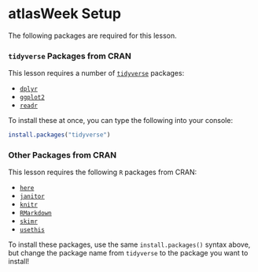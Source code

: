 # atlasWeek Setup
The following packages are required for this lesson.

### `tidyverse` Packages from CRAN
This lesson requires a number of [`tidyverse`](https://www.tidyverse.org) packages:

- [`dplyr`](http://dplyr.tidyverse.org)
- [`ggplot2`](https://ggplot2.tidyverse.org)
- [`readr`](https://readr.tidyverse.org)

To install these at once, you can type the following into your console:

```r
install.packages("tidyverse")
```

### Other Packages from CRAN
This lesson requires the following `R` packages from CRAN:

- [`here`](https://github.com/krlmlr/here)
- [`janitor`](https://github.com/sfirke/janitor)
- [`knitr`](https://yihui.name/knitr/)
- [`RMarkdown`](https://rmarkdown.rstudio.com)
- [`skimr`](https://github.com/ropenscilabs/skimr)
- [`usethis`](http://usethis.r-lib.org)

To install these packages, use the same `install.packages()` syntax above, but change the package name from `tidyverse` to the package you want to install!
